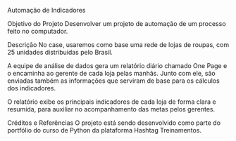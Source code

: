 Automação de Indicadores

Objetivo do Projeto
Desenvolver um projeto de automação de um processo feito no computador.

Descrição
No case, usaremos como base uma rede de lojas de roupas, com 25 unidades distribuídas pelo Brasil.

A equipe de análise de dados gera um relatório diário chamado One Page e o encaminha ao gerente de cada loja pelas manhãs. Junto com ele, são enviadas também as informações que serviram de base para os cálculos dos indicadores.

O relatório exibe os principais indicadores de cada loja de forma clara e resumida, para auxiliar no acompanhamento das metas pelos gerentes.

Créditos e Referências
O projeto está sendo desenvolvido como parte do portfólio do curso de Python da plataforma Hashtag Treinamentos.

